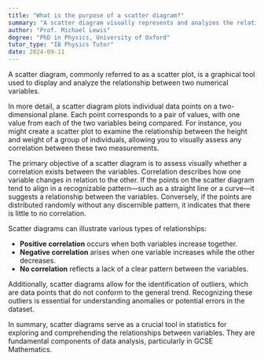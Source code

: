 ```yaml
---
title: "What is the purpose of a scatter diagram?"
summary: "A scatter diagram visually represents and analyzes the relationship between two numerical variables, helping to identify patterns, trends, and correlations in the data."
author: "Prof. Michael Lewis"
degree: "PhD in Physics, University of Oxford"
tutor_type: "IB Physics Tutor"
date: 2024-09-11
---
```


A scatter diagram, commonly referred to as a scatter plot, is a graphical tool used to display and analyze the relationship between two numerical variables.

In more detail, a scatter diagram plots individual data points on a two-dimensional plane. Each point corresponds to a pair of values, with one value from each of the two variables being compared. For instance, you might create a scatter plot to examine the relationship between the height and weight of a group of individuals, allowing you to visually assess any correlation between these two measurements.

The primary objective of a scatter diagram is to assess visually whether a correlation exists between the variables. Correlation describes how one variable changes in relation to the other. If the points on the scatter diagram tend to align in a recognizable pattern—such as a straight line or a curve—it suggests a relationship between the variables. Conversely, if the points are distributed randomly without any discernible pattern, it indicates that there is little to no correlation.

Scatter diagrams can illustrate various types of relationships: 
- **Positive correlation** occurs when both variables increase together.
- **Negative correlation** arises when one variable increases while the other decreases.
- **No correlation** reflects a lack of a clear pattern between the variables.

Additionally, scatter diagrams allow for the identification of outliers, which are data points that do not conform to the general trend. Recognizing these outliers is essential for understanding anomalies or potential errors in the dataset.

In summary, scatter diagrams serve as a crucial tool in statistics for exploring and comprehending the relationships between variables. They are fundamental components of data analysis, particularly in GCSE Mathematics.
    